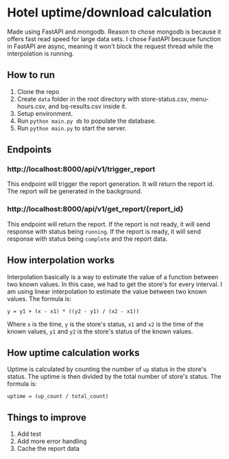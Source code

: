 # Hotel uptime/download calculation

Made using FastAPI and mongodb. Reason to chose mongodb is because it offers fast read speed for large data sets. I chose FastAPI because function in FastAPI are async, meaning it won't block the request thread while the interpolation is running.

## How to run

1. Clone the repo
2. Create `data` folder in the root directory with store-status.csv, menu-hours.csv, and bq-results.csv inside it.
3. Setup environment.
4. Run `python main.py db` to populate the database.
5. Run `python main.py` to start the server.

## Endpoints

### http://localhost:8000/api/v1/trigger_report

This endpoint will trigger the report generation. It will return the report id. The report will be generated in the background.

### http://localhost:8000/api/v1/get_report/{report_id}

This endpoint will return the report. If the report is not ready, it will send response with status being `running`. If the report is ready, it will send response with status being `complete` and the report data.

## How interpolation works

Interpolation basically is a way to estimate the value of a function between two known values. In this case, we had to get the store's for every interval. I am using linear interpolation to estimate the value between two known values. The formula is:

```
y = y1 + (x - x1) * ((y2 - y1) / (x2 - x1))
```

Where `x` is the time, `y` is the store's status, `x1` and `x2` is the time of the known values, `y1` and `y2` is the store's status of the known values.

## How uptime calculation works

Uptime is calculated by counting the number of `up` status in the store's status. The uptime is then divided by the total number of store's status. The formula is:

```
uptime = (up_count / total_count)
```

## Things to improve

1. Add test
2. Add more error handling
3. Cache the report data
